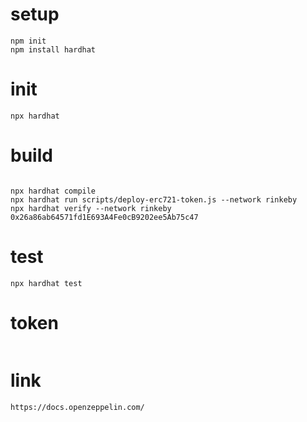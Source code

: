 # setup
````
npm init
npm install hardhat

````


# init
````
npx hardhat

````


# build

````

npx hardhat compile
npx hardhat run scripts/deploy-erc721-token.js --network rinkeby
npx hardhat verify --network rinkeby 0x26a86ab64571fd1E693A4Fe0cB9202ee5Ab75c47

````


# test

````
npx hardhat test

````


# token
```` 

````



# link

````
https://docs.openzeppelin.com/


````
